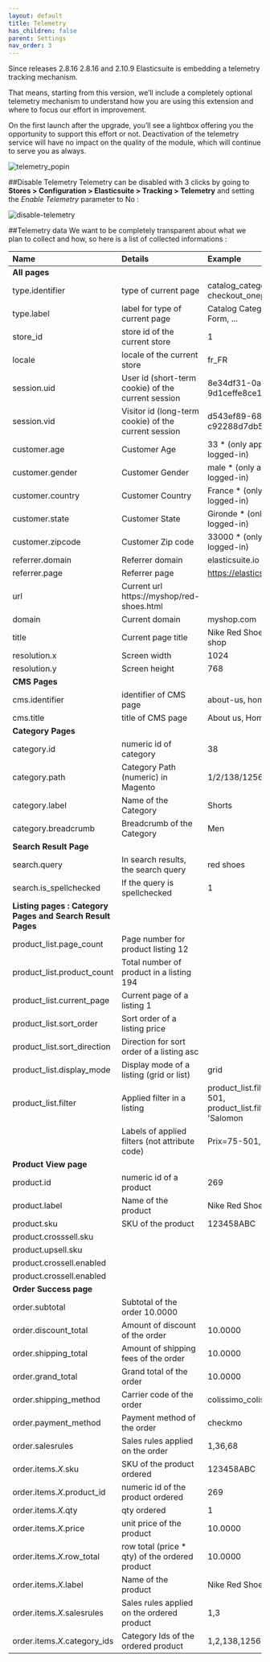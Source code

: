 ```yaml
---
layout: default
title: Telemetry
has_children: false
parent: Settings
nav_order: 3
---
```

Since releases 2.8.16 2.8.16 and 2.10.9 Elasticsuite is embedding a telemetry tracking mechanism.

That means, starting from this version, we’ll include a completely optional telemetry mechanism to understand how you are using this extension and where to focus our effort in improvement.

On the first launch after the upgrade, you’ll see a lightbox offering you the opportunity to support this effort or not. Deactivation of the telemetry service will have no impact on the quality of the module, which will continue to serve you as always.

![telemetry_popin](https://user-images.githubusercontent.com/98949123/152796487-54b56130-83d6-4186-84e3-1e4926175cc9.png)

##Disable Telemetry
Telemetry can be disabled with 3 clicks by going to **Stores > Configuration > Elasticsuite > Tracking > Telemetry** and setting the _Enable Telemetry_ parameter to No :

![disable-telemetry](https://user-images.githubusercontent.com/98949123/152796825-dfcabfe8-e46b-4d97-b29a-68a76fe33333.png)

##Telemetry data
We want to be completely transparent about what we plan to collect and how, so here is a list of collected informations :

| Name        | Details         | Example |
|:-------------|:------------------|:------|
|**All pages**|
|type.identifier|	type of current page|catalog_category_view, checkout_onepage_success, ...|
|type.label|	label for type of current page|	Catalog Category, Quick Search Form, ...|
|store_id	|store id of the current store	|1|
|locale|	locale of the current store	|fr_FR|
|session.uid|	User id (short-term cookie) of the current session|	8e34df31-0a10-3e87-c28d-9d1ceffe8ce1|
|session.vid|	Visitor id (long-term cookie) of the current session|	d543ef89-6831-7326-6c36-c92288d7db5f|
|customer.age	|Customer Age	|33 * (only applicable when logged-in)|
|customer.gender|	Customer Gender|	male * (only applicable when logged-in)|
|customer.country	|Customer Country	|France * (only applicable when logged-in)|
|customer.state	|Customer State	|Gironde * (only applicable when logged-in)|
|customer.zipcode|	Customer Zip code	|33000 * (only applicable when logged-in)|
|referrer.domain	|Referrer domain	|elasticsuite.io|
|referrer.page|	Referrer page|	https://elasticsuite.io/features|
|url	|Current url	https://myshop/red-shoes.html|
|domain	|Current domain	|myshop.com|
|title|	Current page title	|Nike Red Shoes - Myshop shoes shop|
|resolution.x	|Screen width	|1024|
|resolution.y	|Screen height	|768|
|**CMS Pages**|
|cms.identifier|	identifier of CMS page|	about-us, home, ...|
|cms.title|	title of CMS page|	About us, Homepage, ...|
|**Category Pages**||
|category.id|	numeric id of category|	38|
|category.path|	Category Path (numeric) in Magento|	1/2/138/1256|
|category.label|	Name of the Category|	Shorts|
|category.breadcrumb|	Breadcrumb of the Category|	Men|
|**Search Result Page**|
|search.query	|In search results, the search query|	red shoes|
|search.is_spellchecked|	If the query is spellchecked	|1|
|**Listing pages : Category Pages and Search Result Pages**|
|product_list.page_count|	Page number for product listing	12
|product_list.product_count|	Total number of product in a listing	194
|product_list.current_page|	Current page of a listing	1
|product_list.sort_order|	Sort order of a listing	price
|product_list.sort_direction|	Direction for sort order of a listing	asc
|product_list.display_mode|	Display mode of a listing (grid or list)|	grid|
|product_list.filter|	Applied filter in a listing	|product_list.filters.price=75-501, product_list.filters.manufacturer= 'Salomon|
||Labels of applied filters (not attribute code)|Prix=75-501, Marque=Salomon|
|**Product View page**|
|product.id|	numeric id of a product	|269|
|product.label|	Name of the product	|Nike Red Shoes|
|product.sku|	SKU of the product	|123458ABC|
|product.crosssell.sku	|	
|product.upsell.sku		|
|product.crossell.enabled		|
|product.crossell.enabled		|
|**Order Success page**|
|order.subtotal|	Subtotal of the order	10.0000|
|order.discount_total|	Amount of discount of the order|	10.0000|
|order.shipping_total|	Amount of shipping fees of the order|	10.0000|
|order.grand_total|	Grand total of the order|	10.0000|
|order.shipping_method	|Carrier code of the order|	colissimo_colissimo|
|order.payment_method|	Payment method of the order|	checkmo|
|order.salesrules	|Sales rules applied on the order|	1,36,68|
|order.items.*X*.sku|	SKU of the product ordered	|123458ABC|
|order.items.*X*.product_id|	numeric id of the product ordered|	269|
|order.items.*X*.qty|	qty ordered	|1|
|order.items.*X*.price|	unit price of the product|	10.0000|
|order.items.*X*.row_total|	row total (price * qty) of the ordered product	|10.0000|
|order.items.*X*.label|	Name of the product	|Nike Red Shoes|
|order.items.*X*.salesrules|	Sales rules applied on the ordered product|	1,3|
|order.items.*X*.category_ids|	Category Ids of the ordered product	|1,2,138,1256|


